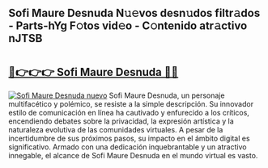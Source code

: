 ## Sofi Maure Desnuda N𝚞𝚎vos desn𝚞dos filtr𝚊dos - Parts-hYg F𝚘tos vid𝚎o - C𝚘ntenido atr𝚊ctivo nJTSB

# <h2><a href="http://mb1n7n.tromn.icu/?c=Sofi+Maure+Desnuda">🔗👉👉👉 Sofi Maure Desnuda 🔗🔗</a></h2>

[![Sofi Maure Desnuda nuevo](https://i.imgur.com/pEAQMta.gif)](http://mb1n7n.tromn.icu/?c=Sofi+Maure+Desnuda)
Sofi Maure Desnuda, un personaje multifacético y polémico, se resiste a la simple descripción. Su innovador estilo de comunicación en línea ha cautivado y enfurecido a los críticos, encendiendo debates sobre la privacidad, la expresión artística y la naturaleza evolutiva de las comunidades virtuales. A pesar de la incertidumbre de sus próximos pasos, su impacto en el ámbito digital es significativo. Armado con una dedicación inquebrantable y un atractivo innegable, el alcance de Sofi Maure Desnuda en el mundo virtual es vasto.
